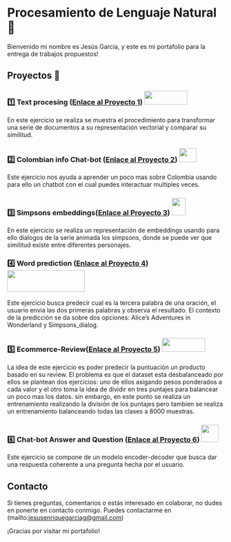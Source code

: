# Procesamiento de Lenguaje Natural 🚀

Bienvenido mi nombre es Jesús García, y este es mi portafolio para la entrega de trabajos propuestos! 

## Proyectos :file_folder:

### :one: Text procesing ([Enlace al Proyecto 1](https://github.com/Jesenrique/NLP/tree/main/1)) <img src="https://cdn.analyticsvidhya.com/wp-content/uploads/2020/05/rnn.gif" width="100" height="32">
En este ejercicio se realiza se muestra el procedimiento para transformar una serie de documentos a su
representación vectorial y comparar su similitud. 

### :two: Colombian info Chat-bot ([Enlace al Proyecto 2](https://github.com/Jesenrique/NLP/tree/main/2))  <img src="https://www.gifsanimados.org/data/media/801/bandera-de-colombia-imagen-animada-0008.gif" width="40" height="32">
Este ejercicio nos ayuda a aprender un poco mas sobre Colombia usando para ello un chatbot con el cual puedes interactuar multiples veces.

### :three: Simpsons embeddings([Enlace al Proyecto 3](https://github.com/Jesenrique/NLP/tree/main/3))   <img src="https://gifsanimados.de/img-gifsanimados.de/l/los-simpson/bart-simpson.gif" width="32" height="40">
En este ejercicio se realiza un representación de embeddings usando para ello dialogos de la serie animada los simpsons, donde se puede ver que similitud existe entre diferentes personajes.

### :four: Word prediction ([Enlace al Proyecto 4](https://github.com/Jesenrique/NLP/tree/main/4))     <img src="https://miro.medium.com/v2/resize:fit:1100/1*jdjzV9Ynilw1cJAwBIX2MA.gif" width="180" height="50">
Este ejercicio busca predecir cual es la tercera palabra de una oración, el usuario envia las dos primeras palabras y observa el resultado. El contexto de la predicción se da sobre dos opciones: Alice’s Adventures in Wonderland y Simpsons_dialog.

### :five: Ecommerce-Review([Enlace al Proyecto 5](https://github.com/Jesenrique/NLP/tree/main/5))    <img src="https://media0.giphy.com/media/1iphue3Q2fJuCzkjmC/giphy.gif?cid=ecf05e476cg889sy1zmgl0bgjk7c6re3rx0cxv7amekpikr4&ep=v1_gifs_search&rid=giphy.gif&ct=g" width="100" height="32">
La idea de este ejercicio es poder predecir la puntuación un producto basado en su review. El problema es que el dataset esta desbalanceado por ellos se plantean dos ejercicios: uno de ellos asigando pesos ponderados a cada valor y el otro toma la idea de dividir en tres puntajes para balancear un poco mas los datos. sin embargo, en este punto se realiza un entrenamiento realizando la división de los puntajes pero tambien se realiza un entrenamiento balanceando todas las clases a 8000 muestras.

### :six: Chat-bot Answer and Question ([Enlace al Proyecto 6](https://github.com/Jesenrique/NLP/tree/main/6)) <img src="https://cdn.pixabay.com/animation/2023/01/07/11/02/11-02-30-972_512.gif" width="40" height="40">
Este ejercicio se compone de un modelo encoder-decoder que busca dar una respuesta coherente a una pregunta hecha por el usuario.


## Contacto

Si tienes preguntas, comentarios o estás interesado en colaborar, no dudes en ponerte en contacto conmigo. Puedes contactarme en (mailto:jesusenriquegarciag@gmail.com)

¡Gracias por visitar mi portafolio!
